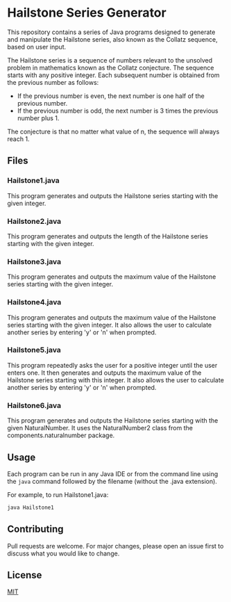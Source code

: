 # Hailstone Series Generator

This repository contains a series of Java programs designed to generate and manipulate the Hailstone series, also known as the Collatz sequence, based on user input.

The Hailstone series is a sequence of numbers relevant to the unsolved problem in mathematics known as the Collatz conjecture. The sequence starts with any positive integer. Each subsequent number is obtained from the previous number as follows:

- If the previous number is even, the next number is one half of the previous number.
- If the previous number is odd, the next number is 3 times the previous number plus 1.

The conjecture is that no matter what value of n, the sequence will always reach 1.

## Files

### Hailstone1.java

This program generates and outputs the Hailstone series starting with the given integer.

### Hailstone2.java

This program generates and outputs the length of the Hailstone series starting with the given integer.

### Hailstone3.java

This program generates and outputs the maximum value of the Hailstone series starting with the given integer.

### Hailstone4.java

This program generates and outputs the maximum value of the Hailstone series starting with the given integer. It also allows the user to calculate another series by entering 'y' or 'n' when prompted.

### Hailstone5.java

This program repeatedly asks the user for a positive integer until the user enters one. It then generates and outputs the maximum value of the Hailstone series starting with this integer. It also allows the user to calculate another series by entering 'y' or 'n' when prompted.

### Hailstone6.java

This program generates and outputs the Hailstone series starting with the given NaturalNumber. It uses the NaturalNumber2 class from the components.naturalnumber package.

## Usage

Each program can be run in any Java IDE or from the command line using the `java` command followed by the filename (without the .java extension).

For example, to run Hailstone1.java:

```bash
java Hailstone1
```

## Contributing

Pull requests are welcome. For major changes, please open an issue first to discuss what you would like to change.

## License

[MIT](https://choosealicense.com/licenses/mit/)
